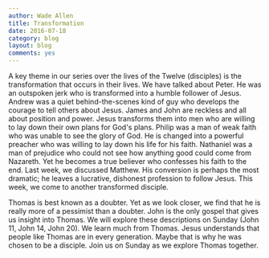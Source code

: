 ```yaml
---
author: Wade Allen
title: Transformation
date: 2016-07-18
category: blog
layout: blog
comments: yes
---
```


A key theme in our series over the lives of the Twelve (disciples) is the transformation that occurs in their lives. We have talked about Peter. He was an outspoken jerk who is transformed into a humble follower of Jesus. Andrew was a quiet behind-the-scenes kind of guy who develops the courage to tell others about Jesus. James and John are reckless and all about position and power. Jesus transforms them into men who are willing to lay down their own plans for God's plans. Philip was a man of weak faith who was unable to see the glory of God. He is changed into a powerful preacher who was willing to lay down his life for his faith. Nathaniel was a man of prejudice who could not see how anything good could come from Nazareth. Yet he becomes a true believer who confesses his faith to the end. Last week, we discussed Matthew. His conversion is perhaps the most dramatic; he leaves a lucrative, dishonest profession to follow Jesus. This week, we come to another transformed disciple.

Thomas is best known as a doubter. Yet as we look closer, we find that he is really more of a pessimist than a doubter. John is the only gospel that gives us insight into Thomas. We will explore these descriptions on Sunday (John 11, John 14, John 20). We learn much from Thomas. Jesus understands that people like Thomas are in every generation. Maybe that is why he was chosen to be a disciple. Join us on Sunday as we explore Thomas together.

